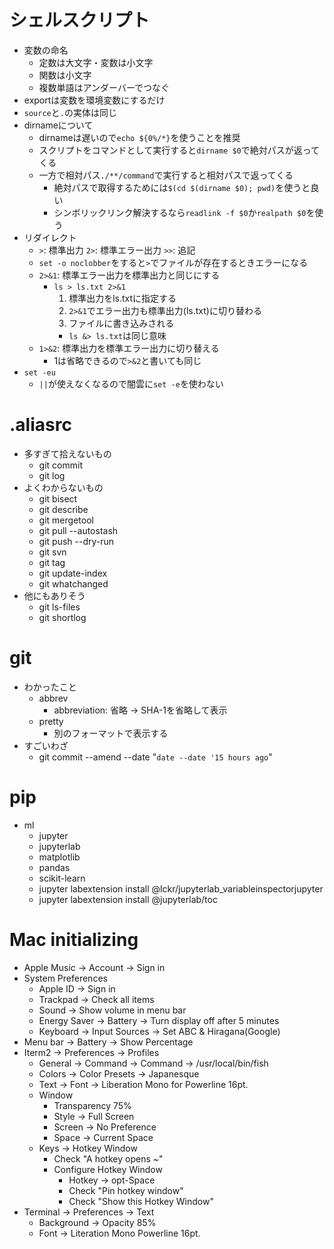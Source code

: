 # シェルスクリプト
* 変数の命名
  * 定数は大文字・変数は小文字
  * 関数は小文字
  * 複数単語はアンダーバーでつなぐ
* exportは変数を環境変数にするだけ
* `source`と`.`の実体は同じ
* dirnameについて
  * dirnameは遅いので`echo ${0%/*}`を使うことを推奨
  * スクリプトをコマンドとして実行すると`dirname $0`で絶対パスが返ってくる
  * 一方で相対パス`./**/command`で実行すると相対パスで返ってくる
    * 絶対パスで取得するためには`$(cd $(dirname $0); pwd)`を使うと良い
    * シンボリックリンク解決するなら`readlink -f $0`か`realpath $0`を使う
* リダイレクト
  * `>`: 標準出力  `2>`: 標準エラー出力  `>>`: 追記
  * `set -o noclobber`をすると`>`でファイルが存在するときエラーになる
  * `2>&1`: 標準エラー出力を標準出力と同じにする
    * `ls > ls.txt 2>&1`
      1. 標準出力をls.txtに指定する
      2. `2>&1`でエラー出力も標準出力(ls.txt)に切り替わる
      3. ファイルに書き込みされる
      * `ls &> ls.txt`は同じ意味
  * `1>&2`: 標準出力を標準エラー出力に切り替える
    * 1は省略できるので`>&2`と書いても同じ
* `set -eu`
  * `||`が使えなくなるので闇雲に`set -e`を使わない

# .aliasrc
* 多すぎて拾えないもの
  * git commit
  * git log
* よくわからないもの
  * git bisect
  * git describe
  * git mergetool
  * git pull --autostash
  * git push --dry-run
  * git svn
  * git tag
  * git update-index
  * git whatchanged
* 他にもありそう
  * git ls-files
  * git shortlog

# git
* わかったこと
  * abbrev
    * abbreviation: 省略 -> SHA-1を省略して表示
  * pretty
    * 別のフォーマットで表示する
* すごいわざ
  * git commit --amend --date "`date --date '15 hours ago`"

# pip
* ml
  * jupyter
  * jupyterlab
  * matplotlib
  * pandas
  * scikit-learn
  * jupyter labextension install @lckr/jupyterlab_variableinspectorjupyter
  * jupyter labextension install @jupyterlab/toc

# Mac initializing
- Apple Music -> Account -> Sign in
- System Preferences
  - Apple ID -> Sign in
  - Trackpad -> Check all items
  - Sound -> Show volume in menu bar
  - Energy Saver -> Battery -> Turn display off after 5 minutes
  - Keyboard -> Input Sources -> Set ABC & Hiragana(Google)
- Menu bar -> Battery -> Show Percentage
- Iterm2 -> Preferences -> Profiles
  - General -> Command -> Command -> /usr/local/bin/fish
  - Colors -> Color Presets -> Japanesque
  - Text -> Font -> Liberation Mono for Powerline 16pt.
  - Window
    - Transparency 75%
    - Style -> Full Screen
    - Screen -> No Preference
    - Space -> Current Space
  - Keys -> Hotkey Window
    - Check "A hotkey opens ~"
    - Configure Hotkey Window
      - Hotkey -> opt-Space
      - Check "Pin hotkey window"
      - Check "Show this Hotkey Window"
- Terminal -> Preferences -> Text
  - Background -> Opacity 85%
  - Font -> Literation Mono Powerline 16pt.

